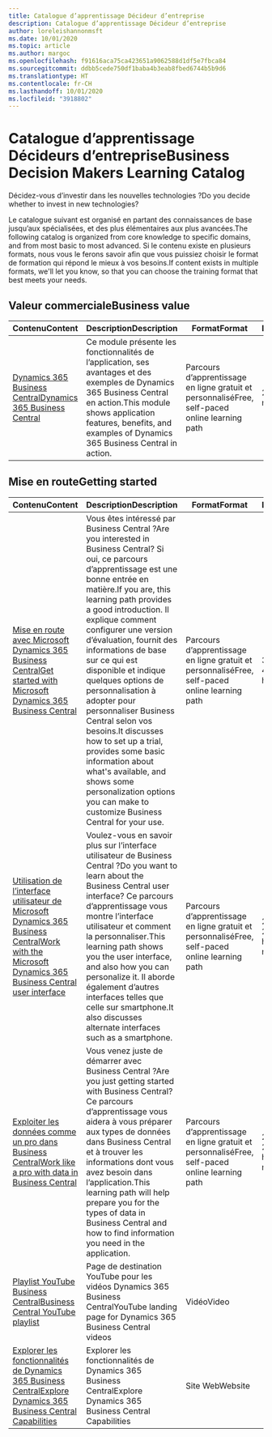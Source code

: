 ```yaml
---
title: Catalogue d’apprentissage Décideur d’entreprise
description: Catalogue d’apprentissage Décideur d’entreprise
author: loreleishannonmsft
ms.date: 10/01/2020
ms.topic: article
ms.author: margoc
ms.openlocfilehash: f91616aca75ca423651a9062588d1df5e7fbca84
ms.sourcegitcommit: ddbb5cede750df1baba4b3eab8fbed6744b5b9d6
ms.translationtype: HT
ms.contentlocale: fr-CH
ms.lasthandoff: 10/01/2020
ms.locfileid: "3918802"
---
```

# <a name="business-decision-makers-learning-catalog"></a><span data-ttu-id="4f8ae-103">Catalogue d’apprentissage Décideurs d’entreprise</span><span class="sxs-lookup"><span data-stu-id="4f8ae-103">Business Decision Makers Learning Catalog</span></span>

<span data-ttu-id="4f8ae-104">Décidez-vous d’investir dans les nouvelles technologies ?</span><span class="sxs-lookup"><span data-stu-id="4f8ae-104">Do you decide whether to invest in new technologies?</span></span>

<span data-ttu-id="4f8ae-105">Le catalogue suivant est organisé en partant des connaissances de base jusqu’aux spécialisées, et des plus élémentaires aux plus avancées.</span><span class="sxs-lookup"><span data-stu-id="4f8ae-105">The following catalog is organized from core knowledge to specific domains, and from most basic to most advanced.</span></span> <span data-ttu-id="4f8ae-106">Si le contenu existe en plusieurs formats, nous vous le ferons savoir afin que vous puissiez choisir le format de formation qui répond le mieux à vos besoins.</span><span class="sxs-lookup"><span data-stu-id="4f8ae-106">If content exists in multiple formats, we'll let you know, so that you can choose the training format that best meets your needs.</span></span>  

## <a name="business-value"></a><span data-ttu-id="4f8ae-107">Valeur commerciale<a name="busvalue"></a></span><span class="sxs-lookup"><span data-stu-id="4f8ae-107">Business value<a name="busvalue"></a></span></span>

| <span data-ttu-id="4f8ae-108">Contenu</span><span class="sxs-lookup"><span data-stu-id="4f8ae-108">Content</span></span>                                                                 | <span data-ttu-id="4f8ae-109">Description</span><span class="sxs-lookup"><span data-stu-id="4f8ae-109">Description</span></span>                                                                                                | <span data-ttu-id="4f8ae-110">Format</span><span class="sxs-lookup"><span data-stu-id="4f8ae-110">Format</span></span>                                | <span data-ttu-id="4f8ae-111">Longueur</span><span class="sxs-lookup"><span data-stu-id="4f8ae-111">Length</span></span>     |
|----------------------------------------------------------------------------------------------------------------|------------------------------------------------------------------------------------------------------------|---------------------------------------|------------|
| [<span data-ttu-id="4f8ae-112">Dynamics 365 Business Central</span><span class="sxs-lookup"><span data-stu-id="4f8ae-112">Dynamics 365 Business Central</span></span>](https://docs.microsoft.com/learn/modules/dynamics-365-business-central/) | <span data-ttu-id="4f8ae-113">Ce module présente les fonctionnalités de l’application, ses avantages et des exemples de Dynamics 365 Business Central en action.</span><span class="sxs-lookup"><span data-stu-id="4f8ae-113">This module shows application features, benefits, and examples of Dynamics 365 Business Central in action.</span></span> | <span data-ttu-id="4f8ae-114">Parcours d’apprentissage en ligne gratuit et personnalisé</span><span class="sxs-lookup"><span data-stu-id="4f8ae-114">Free, self-paced online learning path</span></span> | <span data-ttu-id="4f8ae-115">24 minutes</span><span class="sxs-lookup"><span data-stu-id="4f8ae-115">24 minutes</span></span> |

## <a name="getting-started"></a><span data-ttu-id="4f8ae-116">Mise en route<a name="get-started"></a></span><span class="sxs-lookup"><span data-stu-id="4f8ae-116">Getting started<a name="get-started"></a></span></span>

| <span data-ttu-id="4f8ae-117">Contenu</span><span class="sxs-lookup"><span data-stu-id="4f8ae-117">Content</span></span>                                                                                                                             | <span data-ttu-id="4f8ae-118">Description</span><span class="sxs-lookup"><span data-stu-id="4f8ae-118">Description</span></span>                                                                                                                                                                                                                                                                                      | <span data-ttu-id="4f8ae-119">Format</span><span class="sxs-lookup"><span data-stu-id="4f8ae-119">Format</span></span>                                | <span data-ttu-id="4f8ae-120">Longueur</span><span class="sxs-lookup"><span data-stu-id="4f8ae-120">Length</span></span>             |
|------------------------------------------------------------------------------------------------------------------------------------------------------------------------------|--------------------------------------------------------------------------------------------------------------------------------------------------------------------------------------------------------------------------------------------------------------------------------------------------|---------------------------------------|--------------------|
| [<span data-ttu-id="4f8ae-121">Mise en route avec Microsoft Dynamics 365 Business Central</span><span class="sxs-lookup"><span data-stu-id="4f8ae-121">Get started with Microsoft Dynamics 365 Business Central</span></span>](https://docs.microsoft.com/learn/paths/get-started-dynamics-365-business-central/)                          | <span data-ttu-id="4f8ae-122">Vous êtes intéressé par Business Central ?</span><span class="sxs-lookup"><span data-stu-id="4f8ae-122">Are you interested in Business Central?</span></span> <span data-ttu-id="4f8ae-123">Si oui, ce parcours d’apprentissage est une bonne entrée en matière.</span><span class="sxs-lookup"><span data-stu-id="4f8ae-123">If you are, this learning path provides a good introduction.</span></span> <span data-ttu-id="4f8ae-124">Il explique comment configurer une version d’évaluation, fournit des informations de base sur ce qui est disponible et indique quelques options de personnalisation à adopter pour personnaliser Business Central selon vos besoins.</span><span class="sxs-lookup"><span data-stu-id="4f8ae-124">It discusses how to set up a trial, provides some basic information about what's available, and shows some personalization options you can make to customize Business Central for your use.</span></span> | <span data-ttu-id="4f8ae-125">Parcours d’apprentissage en ligne gratuit et personnalisé</span><span class="sxs-lookup"><span data-stu-id="4f8ae-125">Free, self-paced online learning path</span></span> | <span data-ttu-id="4f8ae-126">3 heures 4 minutes</span><span class="sxs-lookup"><span data-stu-id="4f8ae-126">3 hours 4 minutes</span></span>  |
| [<span data-ttu-id="4f8ae-127">Utilisation de l’interface utilisateur de Microsoft Dynamics 365 Business Central</span><span class="sxs-lookup"><span data-stu-id="4f8ae-127">Work with the Microsoft Dynamics 365 Business Central user interface</span></span>](https://docs.microsoft.com/learn/paths/work-with-user-interface-dynamics-365-business-central/) | <span data-ttu-id="4f8ae-128">Voulez-vous en savoir plus sur l’interface utilisateur de Business Central ?</span><span class="sxs-lookup"><span data-stu-id="4f8ae-128">Do you want to learn about the Business Central user interface?</span></span> <span data-ttu-id="4f8ae-129">Ce parcours d’apprentissage vous montre l’interface utilisateur et comment la personnaliser.</span><span class="sxs-lookup"><span data-stu-id="4f8ae-129">This learning path shows you the user interface, and also how you can personalize it.</span></span> <span data-ttu-id="4f8ae-130">Il aborde également d’autres interfaces telles que celle sur smartphone.</span><span class="sxs-lookup"><span data-stu-id="4f8ae-130">It also discusses alternate interfaces such as a smartphone.</span></span>                                                                               | <span data-ttu-id="4f8ae-131">Parcours d’apprentissage en ligne gratuit et personnalisé</span><span class="sxs-lookup"><span data-stu-id="4f8ae-131">Free, self-paced online learning path</span></span> | <span data-ttu-id="4f8ae-132">2 heures 27 minutes</span><span class="sxs-lookup"><span data-stu-id="4f8ae-132">2 hours 27 minutes</span></span> |
| [<span data-ttu-id="4f8ae-133">Exploiter les données comme un pro dans Business Central</span><span class="sxs-lookup"><span data-stu-id="4f8ae-133">Work like a pro with data in Business Central</span></span>](https://docs.microsoft.com/learn/paths/work-pro-data-dynamics-365-business-central)                                    | <span data-ttu-id="4f8ae-134">Vous venez juste de démarrer avec Business Central ?</span><span class="sxs-lookup"><span data-stu-id="4f8ae-134">Are you just getting started with Business Central?</span></span> <span data-ttu-id="4f8ae-135">Ce parcours d’apprentissage vous aidera à vous préparer aux types de données dans Business Central et à trouver les informations dont vous avez besoin dans l’application.</span><span class="sxs-lookup"><span data-stu-id="4f8ae-135">This learning path will help prepare you for the types of data in Business Central and how to find information you need in the application.</span></span>                                                                                                  | <span data-ttu-id="4f8ae-136">Parcours d’apprentissage en ligne gratuit et personnalisé</span><span class="sxs-lookup"><span data-stu-id="4f8ae-136">Free, self-paced online learning path</span></span> | <span data-ttu-id="4f8ae-137">2 heures 27 minutes</span><span class="sxs-lookup"><span data-stu-id="4f8ae-137">2 hours 27 minutes</span></span> |
| [<span data-ttu-id="4f8ae-138">Playlist YouTube Business Central</span><span class="sxs-lookup"><span data-stu-id="4f8ae-138">Business Central YouTube playlist</span></span>](https://www.youtube.com/playlist?list=PLcakwueIHoT-wVFPKUtmxlqcG1kJ0oqq4)                                                                | <span data-ttu-id="4f8ae-139">Page de destination YouTube pour les vidéos Dynamics 365 Business Central</span><span class="sxs-lookup"><span data-stu-id="4f8ae-139">YouTube landing page for Dynamics 365 Business Central videos</span></span>                                                                                                                                                                                                                                    | <span data-ttu-id="4f8ae-140">Vidéo</span><span class="sxs-lookup"><span data-stu-id="4f8ae-140">Video</span></span>                                 |                    |
| [<span data-ttu-id="4f8ae-141">Explorer les fonctionnalités de Dynamics 365 Business Central</span><span class="sxs-lookup"><span data-stu-id="4f8ae-141">Explore Dynamics 365 Business Central Capabilities</span></span>](https://dynamics.microsoft.com/business-central/capabilities/)                                                    | <span data-ttu-id="4f8ae-142">Explorer les fonctionnalités de Dynamics 365 Business Central</span><span class="sxs-lookup"><span data-stu-id="4f8ae-142">Explore Dynamics 365 Business Central Capabilities</span></span>                                                                                                                                                                                                                                               | <span data-ttu-id="4f8ae-143">Site Web</span><span class="sxs-lookup"><span data-stu-id="4f8ae-143">Website</span></span>                               |                    |

